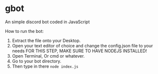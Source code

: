 # gbot
An simple discord bot coded in JavaScript

How to run the bot:
1. Extract the file onto your Desktop.
2. Open your text editor of choice and change the config.json file to your needs
FOR THIS STEP, MAKE SURE TO HAVE NODEJS INSTALLED!
3. Open Terminal, Or cmd or whatever.
4. Go to your bot directory.
5. Then type in there <code>node index.js</code>
